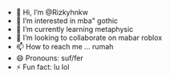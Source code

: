 - 👋 Hi, I’m @Rizkyhnkw
- 👀 I’m interested in mba" gothic
- 🌱 I’m currently learning metaphysic
- 💞️ I’m looking to collaborate on mabar roblox
- 📫 How to reach me ... rumah
- 😄 Pronouns: suf/fer
- ⚡ Fun fact: lu lol

<!---
Rizkyhnkw/Rizkyhnkw is a ✨ special ✨ repository because its `README.md` (this file) appears on your GitHub profile.
You can click the Preview link to take a look at your changes.
--->
